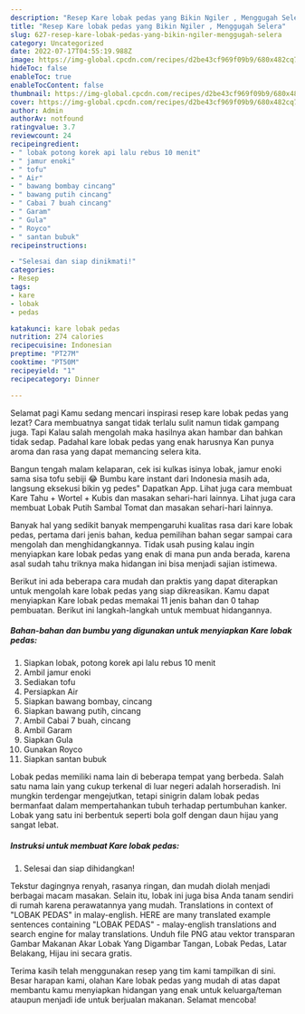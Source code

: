 ```yaml
---
description: "Resep Kare lobak pedas yang Bikin Ngiler , Menggugah Selera"
title: "Resep Kare lobak pedas yang Bikin Ngiler , Menggugah Selera"
slug: 627-resep-kare-lobak-pedas-yang-bikin-ngiler-menggugah-selera
category: Uncategorized
date: 2022-07-17T04:55:19.988Z
image: https://img-global.cpcdn.com/recipes/d2be43cf969f09b9/680x482cq70/kare-lobak-pedas-foto-resep-utama.jpg
hideToc: false
enableToc: true
enableTocContent: false
thumbnail: https://img-global.cpcdn.com/recipes/d2be43cf969f09b9/680x482cq70/kare-lobak-pedas-foto-resep-utama.jpg
cover: https://img-global.cpcdn.com/recipes/d2be43cf969f09b9/680x482cq70/kare-lobak-pedas-foto-resep-utama.jpg
author: Admin
authorAv: notfound
ratingvalue: 3.7
reviewcount: 24
recipeingredient:
- " lobak potong korek api lalu rebus 10 menit"
- " jamur enoki"
- " tofu"
- " Air"
- " bawang bombay cincang"
- " bawang putih cincang"
- " Cabai 7 buah cincang"
- " Garam"
- " Gula"
- " Royco"
- " santan bubuk"
recipeinstructions:

- "Selesai dan siap dinikmati!"
categories:
- Resep
tags:
- kare
- lobak
- pedas

katakunci: kare lobak pedas 
nutrition: 274 calories
recipecuisine: Indonesian
preptime: "PT27M"
cooktime: "PT50M"
recipeyield: "1"
recipecategory: Dinner

---
```



Selamat pagi Kamu sedang mencari inspirasi resep kare lobak pedas yang lezat? Cara membuatnya sangat tidak terlalu sulit namun tidak gampang juga. Tapi Kalau salah mengolah maka hasilnya akan hambar dan bahkan tidak sedap. Padahal kare lobak pedas yang enak harusnya Kan punya aroma dan rasa yang dapat memancing selera kita.


Bangun tengah malam kelaparan, cek isi kulkas isinya lobak, jamur enoki sama sisa tofu sebiji 😂 Bumbu kare instant dari Indonesia masih ada, langsung eksekusi bikin yg pedes&#34; Dapatkan App. Lihat juga cara membuat Kare Tahu + Wortel + Kubis dan masakan sehari-hari lainnya. Lihat juga cara membuat Lobak Putih Sambal Tomat dan masakan sehari-hari lainnya.

Banyak hal yang sedikit banyak mempengaruhi kualitas rasa dari kare lobak pedas, pertama dari jenis bahan, kedua pemilihan bahan segar sampai cara mengolah dan menghidangkannya. Tidak usah pusing kalau ingin menyiapkan kare lobak pedas yang enak di mana pun anda berada, karena asal sudah tahu triknya maka hidangan ini bisa menjadi sajian istimewa.


Berikut ini ada beberapa cara mudah dan praktis yang dapat diterapkan untuk mengolah kare lobak pedas yang siap dikreasikan. Kamu dapat menyiapkan Kare lobak pedas memakai 11 jenis bahan dan 0 tahap pembuatan. Berikut ini langkah-langkah untuk membuat hidangannya.

<!--inarticleads1-->

##### Bahan-bahan dan bumbu yang digunakan untuk menyiapkan Kare lobak pedas:

1. Siapkan  lobak, potong korek api lalu rebus 10 menit
1. Ambil  jamur enoki
1. Sediakan  tofu
1. Persiapkan  Air
1. Siapkan  bawang bombay, cincang
1. Siapkan  bawang putih, cincang
1. Ambil  Cabai 7 buah, cincang
1. Ambil  Garam
1. Siapkan  Gula
1. Gunakan  Royco
1. Siapkan  santan bubuk


Lobak pedas memiliki nama lain di beberapa tempat yang berbeda. Salah satu nama lain yang cukup terkenal di luar negeri adalah horseradish. Ini mungkin terdengar mengejutkan, tetapi sinigrin dalam lobak pedas bermanfaat dalam mempertahankan tubuh terhadap pertumbuhan kanker. Lobak yang satu ini berbentuk seperti bola golf dengan daun hijau yang sangat lebat. 

<!--inarticleads2-->

##### Instruksi untuk membuat Kare lobak pedas:


1. Selesai dan siap dihidangkan!

Tekstur dagingnya renyah, rasanya ringan, dan mudah diolah menjadi berbagai macam masakan. Selain itu, lobak ini juga bisa Anda tanam sendiri di rumah karena perawatannya yang mudah. Translations in context of &#34;LOBAK PEDAS&#34; in malay-english. HERE are many translated example sentences containing &#34;LOBAK PEDAS&#34; - malay-english translations and search engine for malay translations. Unduh file PNG atau vektor transparan Gambar Makanan Akar Lobak Yang Digambar Tangan, Lobak Pedas, Latar Belakang, Hijau ini secara gratis. 

Terima kasih telah menggunakan resep yang tim kami tampilkan di sini. Besar harapan kami, olahan Kare lobak pedas yang mudah di atas dapat membantu kamu menyiapkan hidangan yang enak untuk keluarga/teman ataupun menjadi ide untuk berjualan makanan. Selamat mencoba!
